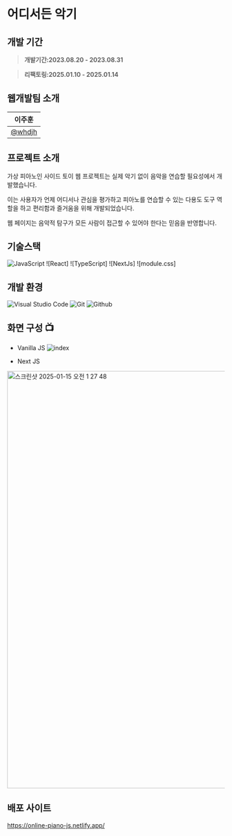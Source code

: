 # 어디서든 악기

## 개발 기간

> **개발기간:2023.08.20 - 2023.08.31**

> **리팩토링:2025.01.10 - 2025.01.14**

## 웹개발팀 소개
|      이주훈       |
| :-------------: |
|   [@whdjh](https://github.com/whdjh)   |

## 프로젝트 소개
가상 피아노인 사이드 토이 웹 프로젝트는 실제 악기 없이 음악을 연습할 필요성에서 개발했습니다. 

이는 사용자가 언제 어디서나 관심을 평가하고 피아노를 연습할 수 있는 다용도 도구 역할을 하고 편리함과 즐거움을 위해 개발되었습니다. 

웹 페이지는 음악적 탐구가 모든 사람이 접근할 수 있어야 한다는 믿음을 반영합니다. 

## 기술스택
![JavaScript](https://img.shields.io/badge/JavaScript-F7DF1E?style=for-the-badge&logo=Javascript&logoColor=white)
![React]
![TypeScript]
![NextJs]
![module.css]

## 개발 환경
![Visual Studio Code](https://img.shields.io/badge/Visual%20Studio%20Code-007ACC?style=for-the-badge&logo=Visual%20Studio%20Code&logoColor=white)
![Git](https://img.shields.io/badge/Git-F05032?style=for-the-badge&logo=Git&logoColor=white)
![Github](https://img.shields.io/badge/GitHub-181717?style=for-the-badge&logo=GitHub&logoColor=white)             

## 화면 구성 📺
- Vanilla JS
![index](https://github.com/user-attachments/assets/a5e62567-3ba8-46c4-9962-76932e5caea6)

- Next JS
<img width="965" alt="스크린샷 2025-01-15 오전 1 27 48" src="https://github.com/user-attachments/assets/0e4eabec-fa72-4910-b860-bd2f859f3ba2" />

## 배포 사이트
https://online-piano-js.netlify.app/
